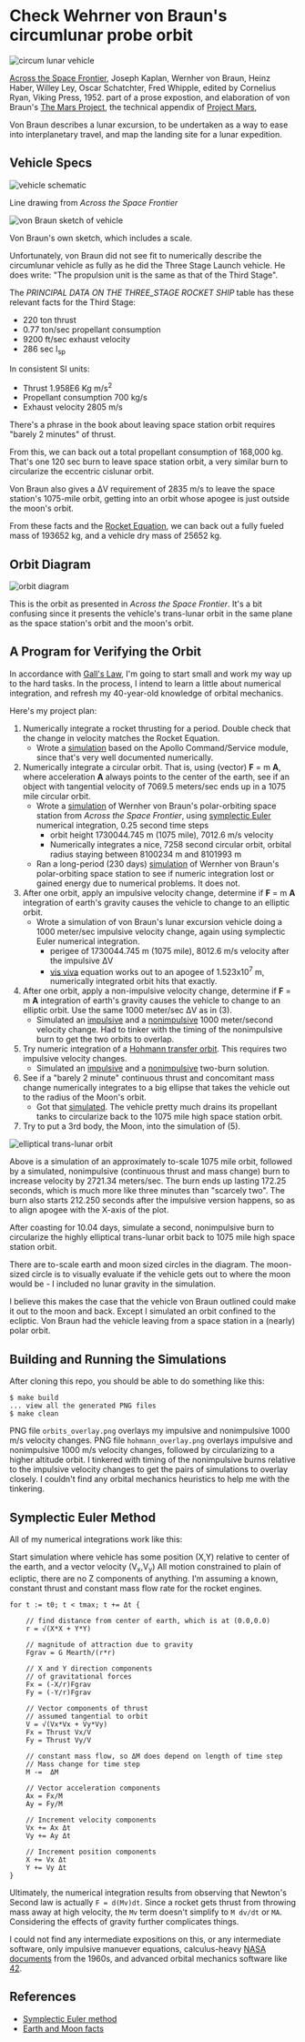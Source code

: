 # Check Wehrner von Braun's circumlunar probe orbit

![circum lunar vehicle](lunar_probe_bw.png)

[Across the Space Frontier](https://space.nss.org/book-review-across-the-space-frontier/),
Joseph Kaplan, Wernher von Braun, Heinz Haber, Willey Ley, Oscar Schatchter, Fred Whipple,
edited by Cornelius Ryan, Viking Press, 1952.
part of a prose expostion,
and elaboration of von Braun's [The Mars Project](https://en.wikipedia.org/wiki/The_Mars_Project),
the technical appendix of [Project Mars](https://en.wikipedia.org/wiki/Project_Mars:_A_Technical_Tale),

Von Braun describes a lunar excursion,
to be undertaken as a way to ease into interplanetary travel,
and map the landing site for a lunar expedition.

## Vehicle Specs

![vehicle schematic](lunar_orbiter_35.png)

Line drawing from _Across the Space Frontier_

![von Braun sketch of vehicle](braun650.jpg)

Von Braun's own sketch, which includes a scale.

Unfortunately, von Braun did not see fit to numerically describe
the circumlunar vehicle as fully as he did the Three Stage Launch vehicle.
He does write:
"The propulsion unit is the same as that of the Third Stage".

The _PRINCIPAL DATA ON THE THREE_STAGE ROCKET SHIP_ table has these
relevant facts for the Third Stage:

* 220 ton thrust
* 0.77 ton/sec propellant consumption
* 9200 ft/sec exhaust velocity
* 286 sec I<sub>sp</sub>

In consistent SI units:

* Thrust 1.958E6 Kg m/s<sup>2</sup>
* Propellant consumption 700 kg/s
* Exhaust velocity 2805 m/s

There's a phrase in the book about leaving space station orbit requires "barely 2 minutes" of thrust.

From this, we can back out a total propellant consumption of 168,000 kg.
That's one 120 sec burn
to leave space station orbit, a very similar burn to circularize the eccentric
cislunar orbit.

Von Braun also gives a &#916;V requirement of 2835 m/s
to leave the space station's 1075-mile orbit,
getting into an orbit whose apogee is just outside the moon's orbit.

From these facts and the [Rocket Equation](),
we can back out a fully fueled mass of 193652 kg,
and a vehicle dry mass of 25652 kg.

## Orbit Diagram

![orbit diagram](circum_lunar_orbit.png)

This is the orbit as presented in _Across the Space Frontier_.
It's a bit confusing since it presents the vehicle's trans-lunar orbit
in the same plane as the space station's orbit and the moon's orbit.

## A Program for Verifying the Orbit

In accordance with [Gall's Law](http://principles-wiki.net/principles:gall_s_law),
I'm going to start small and work my way up to the hard tasks.
In the process, I intend to learn a little about numerical integration,
and refresh my 40-year-old knowledge of orbital mechanics.

Here's my project plan:

1. Numerically integrate a rocket thrusting for a period.
Double check that the change in velocity matches the Rocket Equation.
   * Wrote a [simulation](csm.go) based on the Apollo Command/Service module,
   since that's very well documented numerically.
2. Numerically integrate a circular orbit. That is,
using (vector) **F** = m **A**, where acceleration **A**
always points to the center of the earth, see if an object with
tangential velocity of 7069.5 meters/sec ends up in a 1075 mile circular orbit.
   * Wrote a [simulation](ss.go) of Wernher von Braun's polar-orbiting
   space station from _Across the Space Frontier_, using [symplectic Euler](https://en.wikipedia.org/wiki/Semi-implicit_Euler_method)
   numerical integration, 0.25 second time steps
     * orbit height 1730044.745 m (1075 mile), 7012.6 m/s velocity
     * Numerically integrates a nice, 7258 second circular orbit,
       orbital radius staying between 8100234 m and 8101993 m
   * Ran a long-period (230 days) [simulation](long_period1.go) of Wernher von Braun's polar-orbiting
     space station to see if numeric integration lost or gained energy due to
     numerical problems. It does not.
3. After one orbit, apply an impulsive velocity change,
determine if **F** = m **A** integration of earth's gravity
causes the vehicle to change to an elliptic orbit.
   * Wrote a simulation of von Braun's lunar excursion vehicle
   doing a 1000 meter/sec impulsive velocity change, again using symplectic Euler
   numerical integration.
     * perigee of 1730044.745 m (1075 mile), 8012.6 m/s velocity after the impulsive &#916;V
     * [vis viva](https://en.wikipedia.org/wiki/Vis-viva_equation) equation works out to an apogee of 1.523x10<sup>7</sup> m,
       numerically integrated orbit hits that exactly.
4. After one orbit, apply a non-impulsive velocity change,
determine if **F** = m **A** integration of earth's gravity
causes the vehicle to change to an elliptic orbit.
Use the same 1000 meter/sec &#916;V as in (3).
   * Simulated an [impulsive](impulse1.go) and a [nonimpulsive](nonimpulsive1.go) 1000 meter/second velocity change.
     Had to tinker with the timing of the nonimpulsive burn to get the two orbits to overlap.
5. Try numeric integration of a [Hohmann transfer orbit](https://en.wikipedia.org/wiki/Hohmann_transfer_orbit).
This requires two impulsive velocity changes.
   * Simulated an [impulsive](impulse2.go) and a [nonimpulsive](nonimpulsive2.go) two-burn solution.
6. See if a "barely 2 minute" continuous thrust and concomitant mass change
numerically integrates to a big ellipse that takes the vehicle
out to the radius of the Moon's orbit.
   * Got that [simulated](circularize.go). The vehicle pretty much drains its
     propellant tanks to circularize back to the 1075 mile high space station orbit.
7. Try to put a 3rd body, the Moon, into the simulation of (5).

![elliptical trans-lunar orbit](translunar_orbit.png)

Above is a simulation of an approximately to-scale 1075 mile orbit,
followed by a simulated, nonimpulsive (continuous thrust and mass change) burn
to increase velocity by 2721.34 meters/sec.
The burn ends up lasting 172.25 seconds,
which is much more like three minutes than "scarcely two".
The burn also starts 212.250 seconds after the impulsive version happens,
so as to align apogee with the X-axis of the plot.

After coasting for 10.04 days, simulate a second, nonimpulsive burn to circularize
the highly elliptical trans-lunar orbit back to 1075 mile high space station orbit.

There are to-scale earth and moon sized circles in the diagram.
The moon-sized circle is to visually evaluate if the vehicle gets out to where
the moon would be - I included no lunar gravity in the simulation.

I believe this makes the case that the vehicle von Braun outlined could
make it out to the moon and back.
Except I simulated an orbit confined to the ecliptic.
Von Braun had the vehicle leaving from a space station in a (nearly) polar orbit.

## Building and Running the Simulations

After cloning this repo, you should be able to do something like this:

```
$ make build
... view all the generated PNG files
$ make clean
```

PNG file `orbits_overlay.png` overlays my impulsive and nonimpulsive 1000 m/s
velocity changes.
PNG file `hohmann_overlay.png` overlays  impulsive and nonimpulsive 1000 m/s
velocity changes, followed by circularizing to a higher altitude orbit.
I tinkered with timing of the nonimpulsive burns relative to the impulsive
velocity changes to get the pairs of simulations to overlay closely.
I couldn't find any orbital mechanics heuristics to help me with the tinkering.

## Symplectic Euler Method

All of my numerical integrations work like this:

Start simulation where vehicle has some position (X,Y) relative
to center of the earth, and a vector velocity (V<sub>x</sub>,V<sub>y</sub>)
All motion constrained to plain of ecliptic, there are no Z components of anything.
I'm assuming a known, constant thrust and constant mass flow rate for the
rocket engines.

```
for t := t0; t < tmax; t += Δt {

    // find distance from center of earth, which is at (0.0,0.0)
    r = √(X*X + Y*Y)

    // magnitude of attraction due to gravity
    Fgrav = G Mearth/(r*r)

    // X and Y direction components
    // of gravitational forces
    Fx = (-X/r)Fgrav
    Fy = (-Y/r)Fgrav

    // Vector components of thrust
    // assumed tangential to orbit
    V = √(Vx*Vx + Vy*Vy)
    Fx = Thrust Vx/V
    Fy = Thrust Vy/V

    // constant mass flow, so ΔM does depend on length of time step
    // Mass change for time step
    M -=  ΔM

    // Vector acceleration components
    Ax = Fx/M
    Ay = Fy/M

    // Increment velocity components
    Vx += Ax Δt
    Vy += Ay Δt

    // Increment position components
    X += Vx Δt
    Y += Vy Δt
}
```
Ultimately, the numerical integration results from observing that
Newton's Second law is actually `F = d(Mv)dt`.
Since a rocket gets thrust from throwing mass away at high velocity,
the `Mv` term doesn't simplify to `M dv/dt` or `MA`.
Considering the effects of gravity further complicates things.

I could not find any intermediate expositions on this,
or any intermediate software,
only impulsive manuever equations,
calculus-heavy [NASA documents](https://ntrs.nasa.gov/citations/19630011221)
from the 1960s,
and advanced orbital mechanics software like [42](https://github.com/ericstoneking/42).

## References

* [Symplectic Euler method](https://www.mgaillard.fr/2021/07/11/euler-integration.html)
* [Earth and Moon facts](https://nssdc.gsfc.nasa.gov/planetary/factsheet/moonfact.html)
